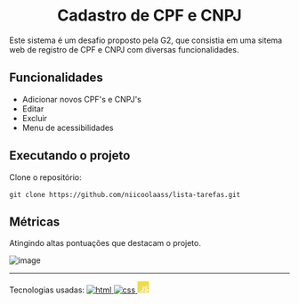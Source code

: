 <h1 align="center">Cadastro de CPF e CNPJ</h1>
Este sistema é um desafio proposto pela G2, que consistia em uma sitema web de registro de CPF e CNPJ com diversas funcionalidades.<br>

## Funcionalidades 

- Adicionar novos CPF's e CNPJ's
- Editar
- Excluir
- Menu de acessibilidades

## Executando o projeto

Clone o repositório:
   ```
   git clone https://github.com/niicoolaass/lista-tarefas.git
   ```


## Métricas

Atingindo altas pontuações que destacam o projeto.

![image](https://github.com/user-attachments/assets/912963f8-e635-4da1-a602-bffc2e062464)

<hr>

Tecnologias usadas: <a href="#" title="html"><img src="https://github.com/get-icon/geticon/blob/master/icons/html-5.svg" alt="html" width="21px" height="21px"> 
<a href="#" title="css"><img src="https://github.com/get-icon/geticon/blob/master/icons/css-3.svg" alt="css" width="21px" height="21px"> 
<a href="#" title="css"> <img src="https://raw.githubusercontent.com/devicons/devicon/master/icons/javascript/javascript-plain.svg" alt="css" width="21px" height="21px"> 
